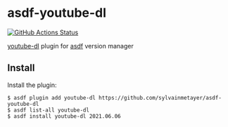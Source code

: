 # asdf-youtube-dl

[![GitHub Actions Status](https://github.com/sylvainmetayer/asdf-youtube-dl/workflows/Main%20workflow/badge.svg?branch=main)](https://github.com/sylvainmetayer/asdf-youtube-dl/actions)

[youtube-dl](https://github.com/ytdl-org/youtube-dl/) plugin for [asdf](https://github.com/asdf-vm/asdf) version manager

## Install

Install the plugin:

```
$ asdf plugin add youtube-dl https://github.com/sylvainmetayer/asdf-youtube-dl
$ asdf list-all youtube-dl
$ asdf install youtube-dl 2021.06.06
```


